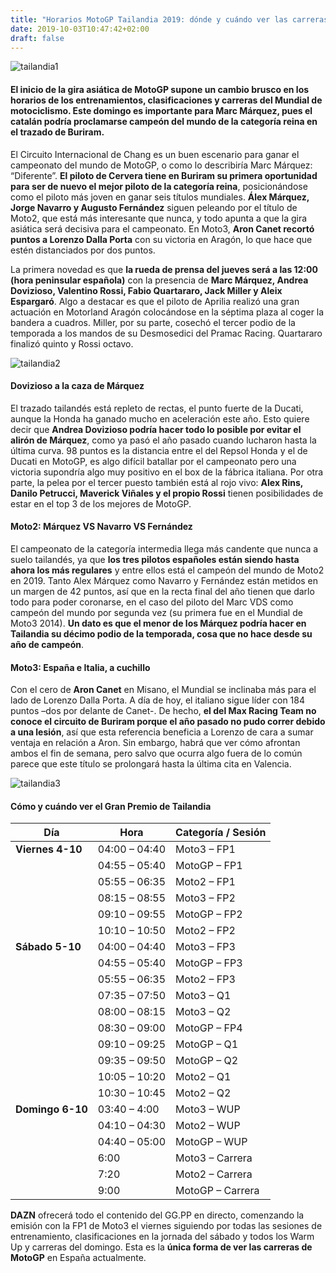 ```yaml
---
title: "Horarios MotoGP Tailandia 2019: dónde y cuándo ver las carreras en directo"
date: 2019-10-03T10:47:42+02:00
draft: false
---
```


![tailandia1](/img/tailandia1.jpg)

#### El inicio de la gira asiática de MotoGP supone un cambio brusco en los horarios de los entrenamientos, clasificaciones y carreras del Mundial de motociclismo. Este domingo es importante para Marc Márquez, pues el catalán podría proclamarse campeón del mundo de la categoría reina en el trazado de Buriram.

El Circuito Internacional de Chang es un buen escenario para ganar el campeonato del mundo de MotoGP, o como lo describiría Marc Márquez: “Diferente”. **El piloto de Cervera tiene en Buriram su primera oportunidad para ser de nuevo el mejor piloto de la categoría reina**, posicionándose como el piloto más joven en ganar seis títulos mundiales. **Álex Márquez, Jorge Navarro y Augusto Fernández** siguen peleando por el título de Moto2, que está más interesante que nunca, y todo apunta a que la gira asiática será decisiva para el campeonato. En Moto3, **Aron Canet recortó puntos a Lorenzo Dalla Porta** con su victoria en Aragón, lo que hace que estén distanciados por dos puntos.

La primera novedad es que **la rueda de prensa del jueves será a las 12:00 (hora peninsular española)** con la presencia de **Marc Márquez, Andrea Dovizioso, Valentino Rossi, Fabio Quartararo, Jack Miller y Aleix Espargaró**. Algo a destacar es que el piloto de Aprilia realizó una gran actuación en Motorland Aragón colocándose en la séptima plaza al coger la bandera a cuadros. Miller, por su parte, cosechó el tercer podio de la temporada a los mandos de su Desmosedici del Pramac Racing. Quartararo finalizó quinto y Rossi octavo.

![tailandia2](/img/tailandia2.jpg)

#### Dovizioso a la caza de Márquez
El trazado tailandés está repleto de rectas, el punto fuerte de la Ducati, aunque la Honda ha ganado mucho en aceleración este año. Esto quiere decir que **Andrea Dovizioso podría hacer todo lo posible por evitar el alirón de Márquez**, como ya pasó el año pasado cuando lucharon hasta la última curva. 98 puntos es la distancia entre el del Repsol Honda y el de Ducati en MotoGP, es algo difícil batallar por el campeonato pero una victoria supondría algo muy positivo en el box de la fábrica italiana. Por otra parte, la pelea por el tercer puesto también está al rojo vivo: **Alex Rins, Danilo Petrucci, Maverick Viñales y el propio Rossi** tienen posibilidades de estar en el top 3 de los mejores de MotoGP.

#### Moto2: Márquez VS Navarro VS Fernández
El campeonato de la categoría intermedia llega más candente que nunca a suelo tailandés, ya que **los tres pilotos españoles están siendo hasta ahora los más regulares** y entre ellos está el campeón del mundo de Moto2 en 2019. Tanto Alex Márquez como Navarro y Fernández están metidos en un margen de 42 puntos, así que en la recta final del año tienen que darlo todo para poder coronarse, en el caso del piloto del Marc VDS como campeón del mundo por segunda vez (su primera fue en el Mundial de Moto3 2014). **Un dato es que el menor de los Márquez podría hacer en Tailandia su décimo podio de la temporada, cosa que no hace desde su año de campeón**.

#### Moto3: España e Italia, a cuchillo
Con el cero de **Aron Canet** en Misano, el Mundial se inclinaba más para el lado de Lorenzo Dalla Porta. A día de hoy, el italiano sigue líder con 184 puntos –dos por delante de Canet-. De hecho, **el del Max Racing Team no conoce el circuito de Buriram porque el año pasado no pudo correr debido a una lesión**, así que esta referencia beneficia a Lorenzo de cara a sumar ventaja en relación a Aron. Sin embargo, habrá que ver cómo afrontan ambos el fin de semana, pero salvo que ocurra algo fuera de lo común parece que este título se prolongará hasta la última cita en Valencia.

![tailandia3](/img/tailandia3.jpg)

#### Cómo y cuándo ver el Gran Premio de Tailandia

|**Día**|**Hora**|**Categoría / Sesión**|
-------------|------------|--------
**Viernes 4-10** | 04:00 – 04:40 | Moto3 – FP1
| | 04:55 – 05:40 | MotoGP – FP1
| | 05:55 – 06:35 | Moto2 – FP1
| | 08:15 – 08:55 | Moto3 – FP2
| | 09:10 – 09:55 | MotoGP – FP2
| | 10:10 – 10:50 | Moto2 – FP2
**Sábado 5-10** | 04:00 – 04:40 | Moto3 – FP3
| | 04:55 – 05:40 | MotoGP – FP3
| | 05:55 – 06:35 | Moto2 – FP3
| | 07:35 – 07:50 | Moto3 – Q1
| | 08:00 – 08:15 | Moto3 – Q2
| | 08:30 – 09:00 | MotoGP – FP4
| | 09:10 – 09:25 | MotoGP – Q1
| | 09:35 – 09:50 | MotoGP – Q2
| | 10:05 – 10:20 | Moto2 – Q1
| | 10:30 – 10:45 | Moto2 – Q2
**Domingo 6-10** | 03:40 – 4:00 | Moto3 – WUP
| | 04:10 – 04:30 | Moto2 – WUP
| | 04:40 – 05:00 | MotoGP – WUP
| | 6:00 | Moto3 – Carrera
| | 7:20 | Moto2 – Carrera
| | 9:00 | MotoGP – Carrera

**DAZN** ofrecerá todo el contenido del GG.PP en directo, comenzando la emisión con la FP1 de Moto3 el viernes siguiendo por todas las sesiones de entrenamiento, clasificaciones en la jornada del sábado y todos los Warm Up y carreras del domingo. Esta es la **única forma de ver las carreras de MotoGP** en España actualmente.
